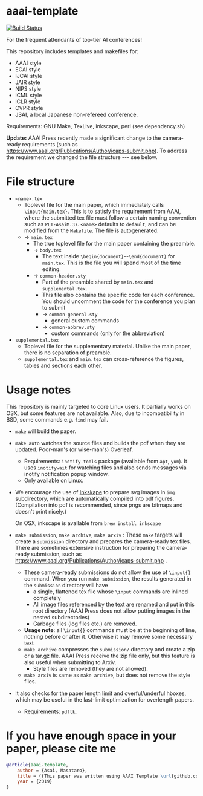 
# aaai-template

[![Build Status](https://travis-ci.org/guicho271828/aaai-template.svg?branch=master)](https://travis-ci.org/guicho271828/aaai-template)

For the frequent attendants of top-tier AI conferences!

This repository includes templates and makefiles for:

+ AAAI style
+ ECAI style
+ IJCAI style
+ JAIR style
+ NIPS style
+ ICML style
+ ICLR style
+ CVPR style
+ JSAI, a local Japanese non-refereed conference.

Requirements: GNU Make, TexLive, inkscape, perl (see dependency.sh)

**Update:** AAAI Press recently made a significant change to the camera-ready requirements
(such as https://www.aaai.org/Publications/Author/icaps-submit.php).
To address the requirement we changed the file structure --- see below.

# File structure

* `<name>.tex`
  * Toplevel file for the main paper, which immediately calls `\input{main.tex}`.
    This is to satisfy the requirement from AAAI, where
    the submitted tex file must follow a certain naming convention such as `PLT-AsaiM.37`.
    `<name>` defaults to `default`, and can be modified from the `Makefile`.
    The file is autogenerated.
  * → `main.tex`
    * The true toplevel file for the main paper containing the preamble.
    * → `body.tex`
      * The text inside `\begin{document}`--`\end{document}` for `main.tex`.
        This is the file you will spend most of the time editing.
    * → `common-header.sty`
      * Part of the preamble shared by `main.tex` and `supplemental.tex`.
      * This file also contains the specific code for each conference.
        You should uncomment the code for the conference you plan to submit
      * → `common-general.sty`
        * general custom commands
      * → `common-abbrev.sty`
        * custom commands (only for the abbreviation)
* `supplemental.tex`
  * Toplevel file for the supplementary material. Unlike the main paper, there is no separation of preamble.
  * `supplemental.tex` and `main.tex` can cross-reference the figures, tables and sections each other.

# Usage notes

This repository is mainly targeted to core Linux users.
It partially works on OSX, but some features are not available.
Also, due to incompatibility in BSD, some commands e.g. `find` may fail.

* `make` will build the paper.

* `make auto` watches the source files and builds the pdf when they are
  updated. Poor-man's (or wise-man's) Overleaf.
  * Requirements: `inotify-tools` package (available from `apt`, `yum`).
    It uses `inotifywait` for watching files and also sends messages via inotify notification popup window.
  * Only available on Linux.

* We encourage the use of [Inkskape](https://inkscape.org/) to prepare svg
  images in `img` subdirectory, which are automatically compiled into pdf figures.
  (Compilation into pdf is recommended, since pngs are bitmaps and doesn't print nicely.)
  
  On OSX, inkscape is available from `brew install inkscape`

* `make submission`, `make archive`, `make arxiv` :
  These `make` targets will create a `submission` directory and prepares the camera-ready
  tex files. There are sometimes extensive instruction for preparing the camera-ready submission,
  such as https://www.aaai.org/Publications/Author/icaps-submit.php .
  
  * These camera-ready submissions do not allow the use of `\input{}` command.
    When you run `make submission`, the results generated in the `submission` directory will have
    * a single, flattened tex file whose `\input` commands are inlined completely
    * All image files referenced by the text are renamed and put in this root directory
      (AAAI Press does not allow putting images in the nested subdirectories)
    * Garbage files (log files etc.) are removed.
  * **Usage note**: all `\input{}` commands must be at the beginning of line, nothing before or
    after it. Otherwise it may remove some necessary text
  * `make archive` compresses the `submission/` directory and create a zip or a tar.gz file.
    AAAI Press receive the zip file only, but this feature is also useful when submitting to Arxiv.
    * Style files are removed (they are not allowed).
  * `make arxiv` is same as `make archive`, but does not remove the style files.

* It also checks for the paper length limit and overful/underful hboxes,
  which may be useful in the last-limit optimization for overlength papers.
  * Requirements: `pdftk`.

# If you have enough space in your paper, please cite me

``` bibtex
@article{aaai-template,
    author = {Asai, Masataro},
    title = {{This paper was written using AAAI Template \url{github.com/guicho271828/aaai-template}}},
    year = {2019}
}
```
